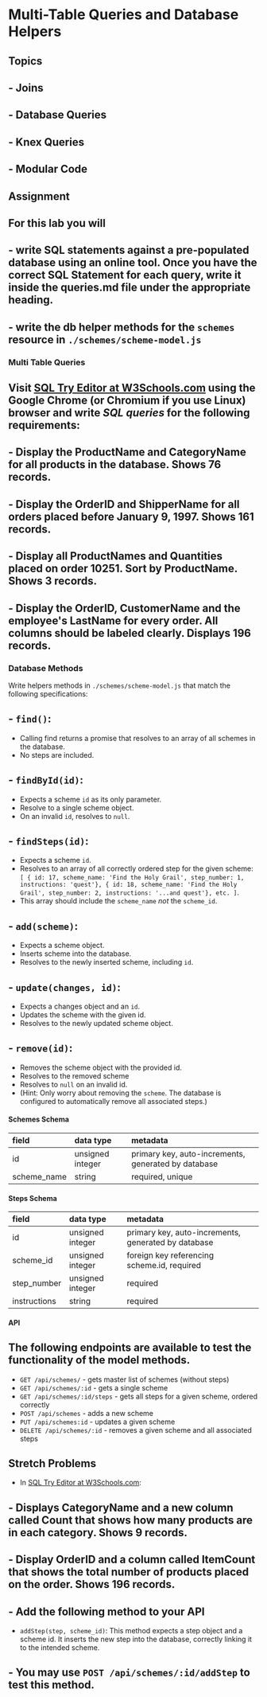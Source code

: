 # Multi-Table Queries and Database Helpers

## Topics

## - Joins
## - Database Queries
## - Knex Queries
## - Modular Code

## Assignment

## For this lab you will

## - write SQL statements against a pre-populated database using an online tool. Once you have the correct SQL Statement for each query, write it inside the queries.md file under the appropriate heading.
## - write the db helper methods for the `schemes` resource in `./schemes/scheme-model.js`

### Multi Table Queries 

## Visit [SQL Try Editor at W3Schools.com](https://www.w3schools.com/Sql/tryit.asp?filename=trysql_select_top) using the **Google Chrome (or Chromium if you use Linux) browser** and write _SQL queries_ for the following requirements:

## - Display the ProductName and CategoryName for all products in the database. Shows 76 records.
## - Display the OrderID and ShipperName for all orders placed before January 9, 1997. Shows 161 records.
## - Display all ProductNames and Quantities placed on order 10251. Sort by ProductName. Shows 3 records.
## - Display the OrderID, CustomerName and the employee's LastName for every order. All columns should be labeled clearly. Displays 196 records.

### Database Methods

Write helpers methods in `./schemes/scheme-model.js` that match the following specifications:

## - `find()`:
  - Calling find returns a promise that resolves to an array of all schemes in the database.
  - No steps are included.
## - `findById(id)`:
  - Expects a scheme `id` as its only parameter.
  - Resolve to a single scheme object.
  - On an invalid `id`, resolves to `null`.
## - `findSteps(id)`:
  - Expects a scheme `id`.
  - Resolves to an array of all correctly ordered step for the given scheme: `[ { id: 17, scheme_name: 'Find the Holy Grail', step_number: 1, instructions: 'quest'}, { id: 18, scheme_name: 'Find the Holy Grail', step_number: 2, instructions: '...and quest'}, etc. ]`.
  - This array should include the `scheme_name` _not_ the `scheme_id`.
## - `add(scheme)`:
  - Expects a scheme object.
  - Inserts scheme into the database.
  - Resolves to the newly inserted scheme, including `id`.
## - `update(changes, id)`:
  - Expects a changes object and an `id`.
  - Updates the scheme with the given id.
  - Resolves to the newly updated scheme object.
## - `remove(id)`:
  - Removes the scheme object with the provided id.
  - Resolves to the removed scheme
  - Resolves to `null` on an invalid id.
  - (Hint: Only worry about removing the `scheme`. The database is configured to automatically remove all associated steps.) 

#### Schemes Schema

| field       | data type        | metadata                                            |
| :---------- | :--------------- | :-------------------------------------------------- |
| id          | unsigned integer | primary key, auto-increments, generated by database |
| scheme_name | string           | required, unique                                    |

#### Steps Schema

| field        | data type        | metadata                                            |
| :----------- | :--------------- | :-------------------------------------------------- |
| id           | unsigned integer | primary key, auto-increments, generated by database |
| scheme_id    | unsigned integer | foreign key referencing scheme.id, required         |
| step_number  | unsigned integer | required                                            |
| instructions | string           | required                                            |

#### API

## The following endpoints are available to test the functionality of the model methods.

- `GET /api/schemes/` - gets master list of schemes (without steps)
- `GET /api/schemes/:id` - gets a single scheme
- `GET /api/schemes/:id/steps` - gets all steps for a given scheme, ordered correctly
- `POST /api/schemes` - adds a new scheme
- `PUT /api/schemes:id` - updates a given scheme
- `DELETE /api/schemes/:id` - removes a given scheme and all associated steps

## Stretch Problems

- In [SQL Try Editor at W3Schools.com](https://www.w3schools.com/Sql/tryit.asp?filename=trysql_select_top):
##  - Displays CategoryName and a new column called Count that shows how many products are in each category. Shows 9 records.
##  - Display OrderID and a column called ItemCount that shows the total number of products placed on the order. Shows 196 records.
## - Add the following method to your API
  - `addStep(step, scheme_id)`: This method expects a step object and a scheme id. It inserts the new step into the database, correctly linking it to the intended scheme.
##  - You may use `POST /api/schemes/:id/addStep` to test this method.
